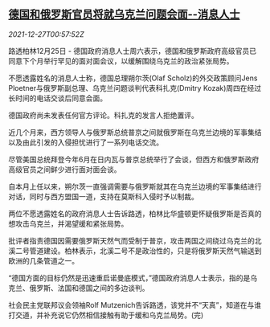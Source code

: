 <!--1640566862000-->
[德国和俄罗斯官员将就乌克兰问题会面--消息人士](https://cn.reuters.com/article/germany-russia-sources-ukraine-talks-122-idCNKBS2J6017)
------

<div><i>2021-12-27T00:57:52Z</i></div><p>路透柏林12月25日 - 德国政府消息人士周六表示，德国和俄罗斯政府高级官员已同意下个月举行罕见的面对面会议，以缓解围绕乌克兰的政治紧张局势。</p><p>不愿透露姓名的消息人士称，德国总理朔尔茨(Olaf Scholz)的外交政策顾问Jens Ploetner与俄罗斯副总理、乌克兰问题谈判代表科扎克(Dmitry Kozak)周四在经过长时间的电话交谈后同意会面。</p><p>德国政府尚未发表任何官方评论。科扎克的发言人拒绝置评。</p><p>近几个月来，西方领导人与俄罗斯总统普京之间就俄罗斯在乌克兰边境的军事集结以及由此引发的入侵担忧进行了一系列电话交流。</p><p>尽管美国总统拜登今年6月在日内瓦与普京总统举行了会谈，但西方和俄罗斯政府高级官员之间鲜少进行面对面会谈。</p><p>自本月上任以来，朔尔茨一直强调需要与俄罗斯就其在乌克兰边境的军事集结进行对话，同时与西方盟国一道，支持在莫斯科入侵时予以制裁。</p><p>两位不愿透露姓名的政府消息人士告诉路透，柏林比华盛顿更怀疑俄罗斯是否真的想攻击乌克兰，并渴望缓和紧张局势。</p><p>批评者指责德国因需要俄罗斯天然气而受制于普京，攻击两国之间绕过乌克兰的北溪二号管道建设。柏林表示，北溪二号不是政治性的，只是将俄罗斯天然气输送到欧洲的几条管道之一。</p><p>“德国方面的目标仍然是迅速重启诺曼底模式，”德国政府消息人士表示，指的是乌克兰、俄罗斯、法国和德国之间的多边谈判。</p><p>社会民主党联邦议会领袖Rolf Mutzenich告诉路透，该党并不“天真”，知道在与谁打交道，并补充说它仍然相信接触有助于缓和乌克兰局势。(完)</p>
